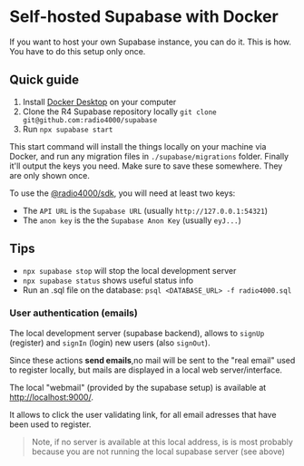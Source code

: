# Self-hosted Supabase with Docker

If you want to host your own Supabase instance, you can do it. This is how. You have to do this setup only once. 

## Quick guide

1. Install [Docker Desktop](https://www.docker.com/products/docker-desktop/) on your computer
2. Clone the R4 Supabase repository locally `git clone git@github.com:radio4000/supabase`
3. Run `npx supabase start`

This start command will install the things locally on your machine via Docker,
and run any migration files in `./supabase/migrations` folder. Finally it'll output the keys you need. Make sure to save these somewhere. They are only shown once.

To use the [@radio4000/sdk](https://github.com/radio4000/sdk), you will need at least two keys: 

- The `API URL` is the `Supabase URL` (usually `http://127.0.0.1:54321`)
- The `anon key` is the the `Supabase Anon Key` (usually `eyJ...`)

## Tips

- `npx supabase stop` will stop the local development server
- `npx supabase status` shows useful status info
- Run an .sql file on the database: `psql <DATABASE_URL> -f radio4000.sql`

### User authentication (emails)

The local development server (supabase backend), allows to `signUp`
(register) and `signIn` (login) new users (also `signOut`).

Since these actions **send emails**,no mail will be sent to the "real
email" used to register locally, but mails are displayed in a local
web server/interface.

The local "webmail" (provided by the supabase setup) is available at
[http://localhost:9000/](http://localhost:9000/).

It allows to click the user validating link, for all email
adresses that have been used to register.

> Note, if no server is available at this local address, is is most
> probably because you are not running the local supabase server (see
> above)

